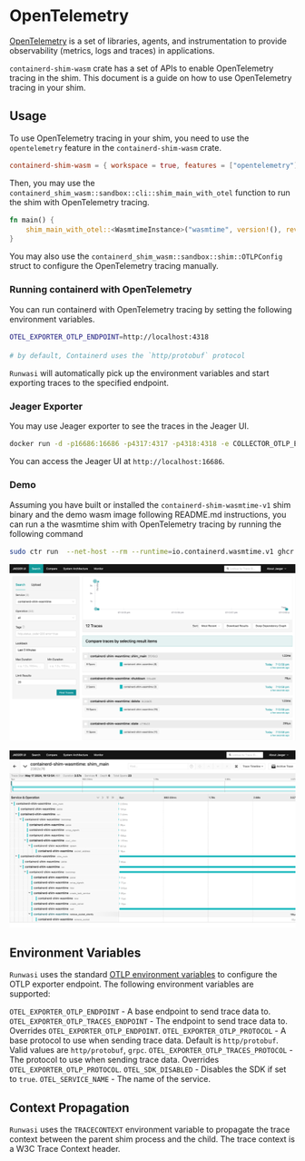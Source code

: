 # OpenTelemetry

[OpenTelemetry](https://opentelemetry.io/) is a set of libraries, agents, and instrumentation to provide observability (metrics, logs and traces) in applications.

`containerd-shim-wasm` crate has a set of APIs to enable OpenTelemetry tracing in the shim. This document is a guide on how to use OpenTelemetry tracing in your shim.

## Usage

To use OpenTelemetry tracing in your shim, you need to use the `opentelemetry` feature in the `containerd-shim-wasm` crate.
```toml
containerd-shim-wasm = { workspace = true, features = ["opentelemetry"] }
```

Then, you may use the `containerd_shim_wasm::sandbox::cli::shim_main_with_otel` function to run the shim with OpenTelemetry tracing.

```rust
fn main() {
    shim_main_with_otel::<WasmtimeInstance>("wasmtime", version!(), revision!(), "v1", None);
}
```

You may also use the `containerd_shim_wasm::sandbox::shim::OTLPConfig` struct to configure the OpenTelemetry tracing manually.

### Running containerd with OpenTelemetry

You can run containerd with OpenTelemetry tracing by setting the following environment variables.

```sh
OTEL_EXPORTER_OTLP_ENDPOINT=http://localhost:4318

# by default, Containerd uses the `http/protobuf` protocol
```

`Runwasi` will automatically pick up the environment variables and start exporting traces to the specified endpoint.
 
### Jeager Exporter

You may use Jeager exporter to see the traces in the Jeager UI.

```sh
docker run -d -p16686:16686 -p4317:4317 -p4318:4318 -e COLLECTOR_OTLP_ENABLED=true jaegertracing/all-in-one:latest
```

You can access the Jeager UI at `http://localhost:16686`.

### Demo

Assuming you have built or installed the `containerd-shim-wasmtime-v1` shim binary and the demo wasm image following README.md instructions,
you can run a the wasmtime shim with OpenTelemetry tracing by running the following command

```sh
sudo ctr run  --net-host --rm --runtime=io.containerd.wasmtime.v1 ghcr.io/containerd/runwasi/wasi-demo-app:latest testwasm /wasi-demo-app.wasm sleep 3
```

![A screenshot of the jeager UI for the wasmtime shim](wasmtime-shim-jeager.png)

![A screenshot of the jeager UI for traces of the main function call of the wasmtime shim](wasmtime-shim-tracing-main.png)

## Environment Variables

`Runwasi` uses the standard [OTLP environment variables](https://opentelemetry.io/docs/languages/sdk-configuration/otlp-exporter/) to configure the OTLP exporter endpoint. The following environment variables are supported:

`OTEL_EXPORTER_OTLP_ENDPOINT` - A base endpoint to send trace data to.
`OTEL_EXPORTER_OTLP_TRACES_ENDPOINT` - The endpoint to send trace data to. Overrides `OTEL_EXPORTER_OTLP_ENDPOINT`.
`OTEL_EXPORTER_OTLP_PROTOCOL` - A base protocol to use when sending trace data. Default is `http/protobuf`. Valid values are `http/protobuf`, `grpc`.
`OTEL_EXPORTER_OTLP_TRACES_PROTOCOL` - The protocol to use when sending trace data. Overrides `OTEL_EXPORTER_OTLP_PROTOCOL`.
`OTEL_SDK_DISABLED` - Disables the SDK if set to `true`.
`OTEL_SERVICE_NAME` - The name of the service.

## Context Propagation

`Runwasi` uses the `TRACECONTEXT` environment variable to propagate the trace context between the parent shim process and the child. The trace context is a W3C Trace Context header.